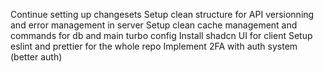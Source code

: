 Continue setting up changesets
Setup clean structure for API versionning and error management in server
Setup clean cache management and commands for db and main turbo config
Install shadcn UI for client
Setup eslint and prettier for the whole repo
Implement 2FA with auth system (better auth)
